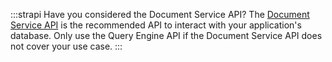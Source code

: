 :::strapi Have you considered the Document Service API?
 The [Document Service API](/dev-docs/api/document-service) is the recommended API to interact with your application's database. Only use the Query Engine API if the Document Service API does not cover your use case.
:::
